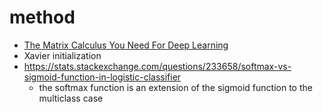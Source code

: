 # method

* [The Matrix Calculus You Need For Deep Learning](https://arxiv.org/pdf/1802.01528.pdf)
* Xavier initialization
* https://stats.stackexchange.com/questions/233658/softmax-vs-sigmoid-function-in-logistic-classifier
  * the softmax function is an extension of the sigmoid function to the multiclass case
